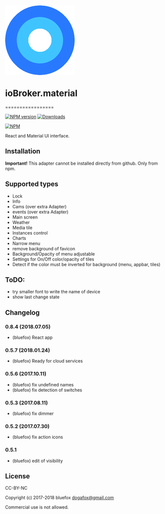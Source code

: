 ![Logo](admin/material.png)
# ioBroker.material
=================

[![NPM version](http://img.shields.io/npm/v/iobroker.material.svg)](https://www.npmjs.com/package/iobroker.material)
[![Downloads](https://img.shields.io/npm/dm/iobroker.material.svg)](https://www.npmjs.com/package/iobroker.material)

[![NPM](https://nodei.co/npm/iobroker.material.png?downloads=true)](https://nodei.co/npm/iobroker.material/)

React and Material UI interface.

## Installation
**Important!**
This adapter cannot be installed directly from github. Only from npm.

## Supported types

* Lock
* Info
* Cams (over extra Adapter)
* events (over extra Adapter)
* Main screen
* Weather
* Media tile
* Instances control
* Charts
* Narrow menu
* remove background of favicon
* Background/Opacity of menu adjustable
* Settings for On/Off color/opacity of tiles
* Detect if the color must be inverted for background (menu, appbar, tiles)

## ToDO:
- try smaller font to write the name of device
- show last change state

## Changelog
### 0.8.4 (2018.07.05)
* (bluefox) React app

### 0.5.7 (2018.01.24)
* (bluefox) Ready for cloud services

### 0.5.6 (2017.10.11)
* (bluefox) fix undefined names
* (bluefox) fix detection of switches

### 0.5.3 (2017.08.11)
* (bluefox) fix dimmer

### 0.5.2 (2017.07.30)
* (bluefox) fix action icons

### 0.5.1
* (bluefox) edit of visibility

## License
CC-BY-NC

Copyright (c) 2017-2018 bluefox <dogafox@gmail.com>

Commercial use is not allowed.
